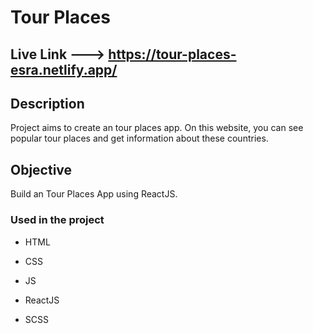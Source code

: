 
# Tour Places 

## Live Link ---> https://tour-places-esra.netlify.app/

## Description

Project aims to create an tour places app. On this website, you can see popular tour places and get information about these countries.

## Objective

Build an Tour Places App using ReactJS.

### Used in the project

- HTML

- CSS

- JS

- ReactJS

- SCSS
